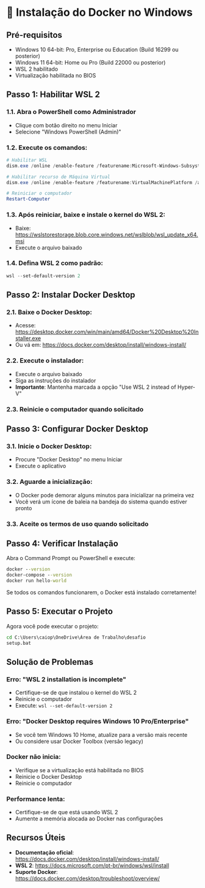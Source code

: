 # 🐳 Instalação do Docker no Windows

## Pré-requisitos
- Windows 10 64-bit: Pro, Enterprise ou Education (Build 16299 ou posterior)
- Windows 11 64-bit: Home ou Pro (Build 22000 ou posterior)
- WSL 2 habilitado
- Virtualização habilitada no BIOS

## Passo 1: Habilitar WSL 2

### 1.1. Abra o PowerShell como Administrador
- Clique com botão direito no menu Iniciar
- Selecione "Windows PowerShell (Admin)"

### 1.2. Execute os comandos:
```powershell
# Habilitar WSL
dism.exe /online /enable-feature /featurename:Microsoft-Windows-Subsystem-Linux /all /norestart

# Habilitar recurso de Máquina Virtual
dism.exe /online /enable-feature /featurename:VirtualMachinePlatform /all /norestart

# Reiniciar o computador
Restart-Computer
```

### 1.3. Após reiniciar, baixe e instale o kernel do WSL 2:
- Baixe: https://wslstorestorage.blob.core.windows.net/wslblob/wsl_update_x64.msi
- Execute o arquivo baixado

### 1.4. Defina WSL 2 como padrão:
```powershell
wsl --set-default-version 2
```

## Passo 2: Instalar Docker Desktop

### 2.1. Baixe o Docker Desktop:
- Acesse: https://desktop.docker.com/win/main/amd64/Docker%20Desktop%20Installer.exe
- Ou vá em: https://docs.docker.com/desktop/install/windows-install/

### 2.2. Execute o instalador:
- Execute o arquivo baixado
- Siga as instruções do instalador
- **Importante**: Mantenha marcada a opção "Use WSL 2 instead of Hyper-V"

### 2.3. Reinicie o computador quando solicitado

## Passo 3: Configurar Docker Desktop

### 3.1. Inicie o Docker Desktop:
- Procure "Docker Desktop" no menu Iniciar
- Execute o aplicativo

### 3.2. Aguarde a inicialização:
- O Docker pode demorar alguns minutos para inicializar na primeira vez
- Você verá um ícone de baleia na bandeja do sistema quando estiver pronto

### 3.3. Aceite os termos de uso quando solicitado

## Passo 4: Verificar Instalação

Abra o Command Prompt ou PowerShell e execute:

```cmd
docker --version
docker-compose --version
docker run hello-world
```

Se todos os comandos funcionarem, o Docker está instalado corretamente!

## Passo 5: Executar o Projeto

Agora você pode executar o projeto:

```cmd
cd C:\Users\caiop\OneDrive\Área de Trabalho\desafio
setup.bat
```

## Solução de Problemas

### Erro: "WSL 2 installation is incomplete"
- Certifique-se de que instalou o kernel do WSL 2
- Reinicie o computador
- Execute: `wsl --set-default-version 2`

### Erro: "Docker Desktop requires Windows 10 Pro/Enterprise"
- Se você tem Windows 10 Home, atualize para a versão mais recente
- Ou considere usar Docker Toolbox (versão legacy)

### Docker não inicia:
- Verifique se a virtualização está habilitada no BIOS
- Reinicie o Docker Desktop
- Reinicie o computador

### Performance lenta:
- Certifique-se de que está usando WSL 2
- Aumente a memória alocada ao Docker nas configurações

## Recursos Úteis

- **Documentação oficial**: https://docs.docker.com/desktop/install/windows-install/
- **WSL 2**: https://docs.microsoft.com/pt-br/windows/wsl/install
- **Suporte Docker**: https://docs.docker.com/desktop/troubleshoot/overview/
